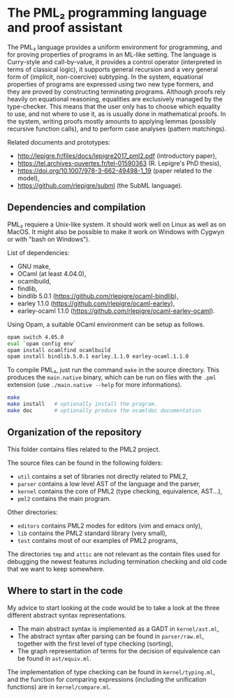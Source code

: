 The PML₂ programming language and proof assistant
=================================================

The PML₂ language provides a uniform environment for programming, and for
proving properties of programs in an ML-like setting.  The language is
Curry-style and call-by-value, it provides a control operator (interpreted in
terms of classical logic), it supports general recursion and a very general
form of (implicit, non-coercive) subtyping. In the system, equational
properties of programs are expressed using two new type formers, and they are
proved by constructing terminating programs. Although proofs rely heavily on
equational reasoning, equalities are exclusively managed by the type-checker.
This means that the user only has to choose which equality to use, and not
where to use it, as is usually done in mathematical proofs. In the system,
writing proofs mostly amounts to applying lemmas (possibly recursive function
calls), and to perform case analyses (pattern matchings).

Related documents and prototypes:
 - http://lepigre.fr/files/docs/lepigre2017_pml2.pdf (introductory paper),
 - https://tel.archives-ouvertes.fr/tel-01590363 (R. Lepigre's PhD thesis),
 - https://doi.org/10.1007/978-3-662-49498-1_19 (paper related to the model),
 - https://github.com/rlepigre/subml (the SubML language).

Dependencies and compilation
----------------------------

PML₂ requiere a Unix-like system. It should work well on Linux as well as on
MacOS. It might also be possible to make it work on Windows with Cygwyn or
with "bash on Windows").

List of dependencies:
 - GNU make,
 - OCaml (at least 4.04.0),
 - ocamlbuild,
 - findlib,
 - bindlib 5.0.1 (https://github.com/rlepigre/ocaml-bindlib),
 - earley 1.1.0 (https://github.com/rlepigre/ocaml-earley),
 - earley-ocaml 1.1.0 (https://github.com/rlepigre/ocaml-earley-ocaml).

Using Opam, a suitable OCaml environment can be setup as follows.
```bash
opam switch 4.05.0
eval `opam config env`
opam install ocamlfind ocamlbuild
opam install bindlib.5.0.1 earley.1.1.0 earley-ocaml.1.1.0
```

To compile PML₂, just run the command `make` in the source directory. This
produces the `main.native` binary, which can be run on files with the `.pml`
extension (use `./main.native --help` for more informations).

```bash
make
make install   # optionally install the program.
make doc       # optionally produce the ocamldoc documentation
```

Organization of the repository
------------------------------

This folder contains files related to the PML2 project.

The source files can be found in the following folders:
 - `util` contains a set of libraries not directly related to PML2,
 - `parser` contains a low level AST of the language and the parser,
 - `kernel` contains the core of PML2 (type checking, equivalence, AST...),
 - `pml2` contains the main program.

Other directories:
 - `editors` contains PML2 modes for editors (vim and emacs only),
 - `lib` contains the PML2 standard library (very small),
 - `test` contains most of our examples of PML2 programs,

The directories `tmp` and `attic` are not relevant as the contain files used
for debugging the newest features including termination checking and old code
that we want to keep somewhere.

Where to start in the code
--------------------------

My advice to start looking at the code would be to take a look at the three
different abstract syntax representations.
 - The main abstract syntax is implemented as a GADT in `kernel/ast.ml`,
 - The abstract syntax after parsing can be found in `parser/raw.ml`, together
   with the first level of type checking (sorting),
 - The graph representation of terms for the decision of equivalence can be
   found in `ast/equiv.ml`.

The implementation of type checking can be found in `kernel/typing.ml`, and
the function for comparing expressions (including the unification functions)
are in `kernel/compare.ml`.
